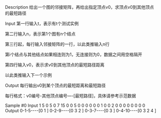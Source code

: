 Description
给出一个图的邻接矩阵，再给出指定顶点v0，求顶点v0到其他顶点的最短路径

Input
第一行输入t，表示有t个测试实例

第二行输入n，表示第1个图有n个结点

第三行起，每行输入邻接矩阵的一行，以此类推输入n行

第i个结点与其他结点如果相连则为1，无连接则为0，数据之间用空格隔开

第四行输入v0，表示求v0到其他顶点的最短路径距离

以此类推输入下一个示例

Output
每行输出v0到某个顶点的最短距离和最短路径

每行格式：v0编号-其他顶点编号—-[最短路径]，具体请参考示范数据

Sample
#0
Input
1
5
0 5 0 7 15
0 0 5 0 0
0 0 0 0 1
0 0 2 0 0
0 0 0 0 0
0
Output
0-1-5----[0 1 ]
0-2-9----[0 3 2 ]
0-3-7----[0 3 ]
0-4-10----[0 3 2 4 ]